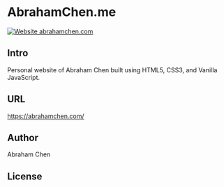 # AbrahamChen.me
[![Website abrahamchen.com](https://img.shields.io/website-up-down-green-red/https/abrahamchen.com.svg)](https://abrahamchen.com/)
## Intro
Personal website of Abraham Chen built using HTML5, CSS3, and Vanilla JavaScript.

## URL
https://abrahamchen.com/

## Author
Abraham Chen

## License
